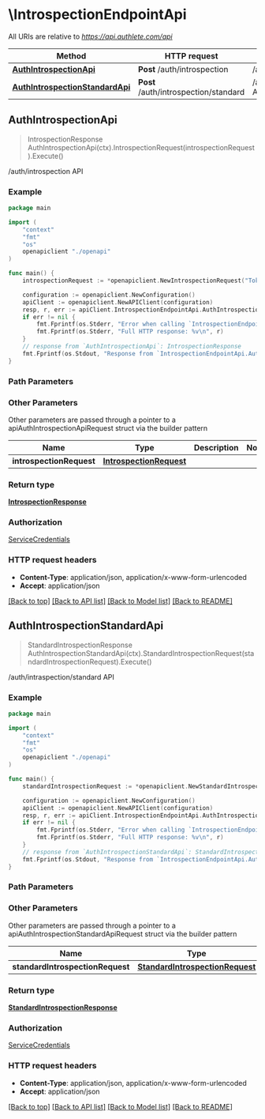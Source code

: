 # \IntrospectionEndpointApi

All URIs are relative to *https://api.authlete.com/api*

Method | HTTP request | Description
------------- | ------------- | -------------
[**AuthIntrospectionApi**](IntrospectionEndpointApi.md#AuthIntrospectionApi) | **Post** /auth/introspection | /auth/introspection API
[**AuthIntrospectionStandardApi**](IntrospectionEndpointApi.md#AuthIntrospectionStandardApi) | **Post** /auth/introspection/standard | /auth/intraspection/standard API



## AuthIntrospectionApi

> IntrospectionResponse AuthIntrospectionApi(ctx).IntrospectionRequest(introspectionRequest).Execute()

/auth/introspection API



### Example

```go
package main

import (
    "context"
    "fmt"
    "os"
    openapiclient "./openapi"
)

func main() {
    introspectionRequest := *openapiclient.NewIntrospectionRequest("Token_example") // IntrospectionRequest | 

    configuration := openapiclient.NewConfiguration()
    apiClient := openapiclient.NewAPIClient(configuration)
    resp, r, err := apiClient.IntrospectionEndpointApi.AuthIntrospectionApi(context.Background()).IntrospectionRequest(introspectionRequest).Execute()
    if err != nil {
        fmt.Fprintf(os.Stderr, "Error when calling `IntrospectionEndpointApi.AuthIntrospectionApi``: %v\n", err)
        fmt.Fprintf(os.Stderr, "Full HTTP response: %v\n", r)
    }
    // response from `AuthIntrospectionApi`: IntrospectionResponse
    fmt.Fprintf(os.Stdout, "Response from `IntrospectionEndpointApi.AuthIntrospectionApi`: %v\n", resp)
}
```

### Path Parameters



### Other Parameters

Other parameters are passed through a pointer to a apiAuthIntrospectionApiRequest struct via the builder pattern


Name | Type | Description  | Notes
------------- | ------------- | ------------- | -------------
 **introspectionRequest** | [**IntrospectionRequest**](IntrospectionRequest.md) |  | 

### Return type

[**IntrospectionResponse**](IntrospectionResponse.md)

### Authorization

[ServiceCredentials](../README.md#ServiceCredentials)

### HTTP request headers

- **Content-Type**: application/json, application/x-www-form-urlencoded
- **Accept**: application/json

[[Back to top]](#) [[Back to API list]](../README.md#documentation-for-api-endpoints)
[[Back to Model list]](../README.md#documentation-for-models)
[[Back to README]](../README.md)


## AuthIntrospectionStandardApi

> StandardIntrospectionResponse AuthIntrospectionStandardApi(ctx).StandardIntrospectionRequest(standardIntrospectionRequest).Execute()

/auth/intraspection/standard API



### Example

```go
package main

import (
    "context"
    "fmt"
    "os"
    openapiclient "./openapi"
)

func main() {
    standardIntrospectionRequest := *openapiclient.NewStandardIntrospectionRequest("Parameters_example") // StandardIntrospectionRequest | 

    configuration := openapiclient.NewConfiguration()
    apiClient := openapiclient.NewAPIClient(configuration)
    resp, r, err := apiClient.IntrospectionEndpointApi.AuthIntrospectionStandardApi(context.Background()).StandardIntrospectionRequest(standardIntrospectionRequest).Execute()
    if err != nil {
        fmt.Fprintf(os.Stderr, "Error when calling `IntrospectionEndpointApi.AuthIntrospectionStandardApi``: %v\n", err)
        fmt.Fprintf(os.Stderr, "Full HTTP response: %v\n", r)
    }
    // response from `AuthIntrospectionStandardApi`: StandardIntrospectionResponse
    fmt.Fprintf(os.Stdout, "Response from `IntrospectionEndpointApi.AuthIntrospectionStandardApi`: %v\n", resp)
}
```

### Path Parameters



### Other Parameters

Other parameters are passed through a pointer to a apiAuthIntrospectionStandardApiRequest struct via the builder pattern


Name | Type | Description  | Notes
------------- | ------------- | ------------- | -------------
 **standardIntrospectionRequest** | [**StandardIntrospectionRequest**](StandardIntrospectionRequest.md) |  | 

### Return type

[**StandardIntrospectionResponse**](StandardIntrospectionResponse.md)

### Authorization

[ServiceCredentials](../README.md#ServiceCredentials)

### HTTP request headers

- **Content-Type**: application/json, application/x-www-form-urlencoded
- **Accept**: application/json

[[Back to top]](#) [[Back to API list]](../README.md#documentation-for-api-endpoints)
[[Back to Model list]](../README.md#documentation-for-models)
[[Back to README]](../README.md)

